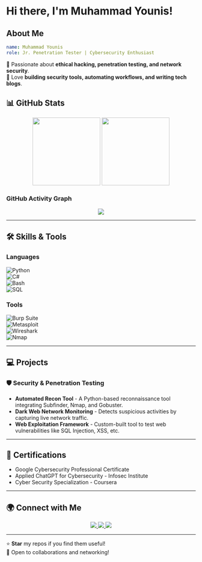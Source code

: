 # Hi there, I'm Muhammad Younis!

## About Me

```yaml
name: Muhammad Younis
role: Jr. Penetration Tester | Cybersecurity Enthusiast
```

🔹 Passionate about **ethical hacking, penetration testing, and network security**.  
🔹 Love **building security tools, automating workflows, and writing tech blogs**.    

## 📊 GitHub Stats

<p align="center">
  <img src="https://github-readme-stats.vercel.app/api?username=YounisJ&show_icons=true&theme=radical" height="180px"/>
  <img src="https://github-readme-streak-stats.herokuapp.com/?user=YounisJ&theme=radical" height="180px"/>
</p>

### GitHub Activity Graph

<p align="center">
  <a href="https://github.com/YounisJ">
    <img src="https://github-readme-activity-graph.vercel.app/graph?username=YounisJ&theme=react-dark&hide_border=true&bg_color=0d1117" />
  </a>
</p>

---

## 🛠️ Skills & Tools

### Languages

![Python](https://img.shields.io/badge/-Python-3776AB?style=flat-square&logo=python&logoColor=white)  
![C#](https://img.shields.io/badge/-C%23-239120?style=flat-square&logo=csharp&logoColor=white)  
![Bash](https://img.shields.io/badge/-Bash-4EAA25?style=flat-square&logo=gnu-bash&logoColor=white)  
![SQL](https://img.shields.io/badge/-SQL-4479A1?style=flat-square&logo=postgresql&logoColor=white)  

### Tools

![Burp Suite](https://img.shields.io/badge/-Burp%20Suite-FF6F00?style=flat-square&logo=burpsuite&logoColor=white)  
![Metasploit](https://img.shields.io/badge/-Metasploit-8A2BE2?style=flat-square&logo=metasploit&logoColor=white)  
![Wireshark](https://img.shields.io/badge/-Wireshark-1679A7?style=flat-square&logo=wireshark&logoColor=white)  
![Nmap](https://img.shields.io/badge/-Nmap-9C27B0?style=flat-square&logo=nmap&logoColor=white)  

---

## 💻 Projects

### 🛡️ Security & Penetration Testing

- **Automated Recon Tool** - A Python-based reconnaissance tool integrating Subfinder, Nmap, and Gobuster.  
- **Dark Web Network Monitoring** - Detects suspicious activities by capturing live network traffic.  
- **Web Exploitation Framework** - Custom-built tool to test web vulnerabilities like SQL Injection, XSS, etc.  

---

## 📜 Certifications

- Google Cybersecurity Professional Certificate  
- Applied ChatGPT for Cybersecurity - Infosec Institute  
- Cyber Security Specialization - Coursera  

---

## 🌍 Connect with Me

<p align="center">
  <a href="https://linkedin.com/in/younisj">
    <img src="https://img.shields.io/badge/-LinkedIn-0077B5?style=for-the-badge&logo=linkedin&logoColor=white" />
  </a>
  <a href="https://github.com/YounisJ">
    <img src="https://img.shields.io/badge/-GitHub-181717?style=for-the-badge&logo=github&logoColor=white" />
  </a>
  <a href="mailto:younisj278@gmail.com">
    <img src="https://img.shields.io/badge/-Email-D14836?style=for-the-badge&logo=gmail&logoColor=white" />
  </a>
</p>

---

⭐ **Star** my repos if you find them useful!  
📩 Open to collaborations and networking!
